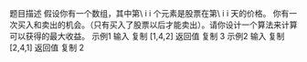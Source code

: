 题目描述
假设你有一个数组，其中第\ i i 个元素是股票在第\ i i 天的价格。
你有一次买入和卖出的机会。（只有买入了股票以后才能卖出）。请你设计一个算法来计算可以获得的最大收益。
示例1
输入
复制
[1,4,2]
返回值
复制
3
示例2
输入
复制
[2,4,1]
返回值
复制
2